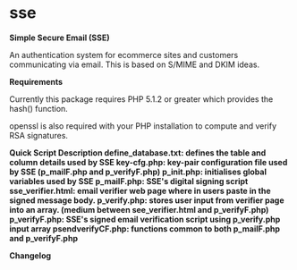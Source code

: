 sse
===

<b>Simple Secure Email (SSE)</b>

An authentication system for ecommerce sites and customers communicating via email. This is based on S/MIME and DKIM ideas.

<b>Requirements</b>

Currently this package requires PHP 5.1.2 or greater which provides the hash() function.

openssl is also required with your PHP installation to compute and verify RSA signatures.

<b>Quick Script Description<b>
define_database.txt: defines the table and column details used by SSE
key-cfg.php: key-pair configuration file used by SSE (p_mailF.php and p_verifyF.php)
p_init.php: initialises global variables used by SSE
p_mailF.php: SSE's digital signing script
sse_verifier.html: email verifier web page where in users paste in the signed message body.
p_verify.php: stores user input from verifier page into an array. (medium between see_verifier.html and p_verifyF.php)
p_verifyF.php: SSE's signed email verification script using p_verify.php input array
psendverifyCF.php: functions common to both p_mailF.php and p_verifyF.php


<b>Changelog</b>
